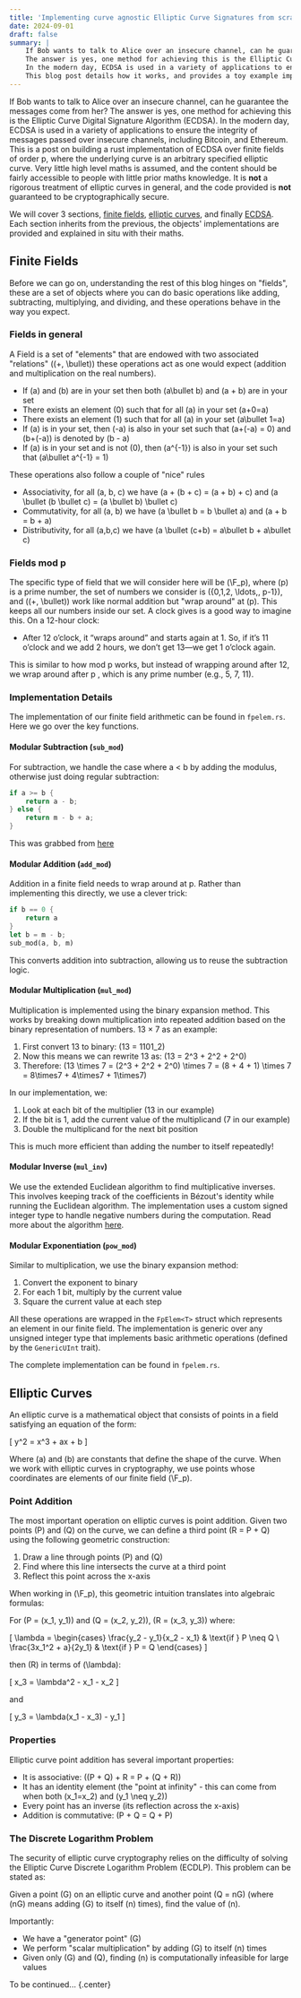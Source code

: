 ```yaml
---
title: 'Implementing curve agnostic Elliptic Curve Signatures from scratch in Rust'
date: 2024-09-01
draft: false
summary: |
    If Bob wants to talk to Alice over an insecure channel, can he guarantee the messages come from her?
    The answer is yes, one method for achieving this is the Elliptic Curve Digital Signature Algorithm (ECDSA).
    In the modern day, ECDSA is used in a variety of applications to ensure the integrity of messages passed over insecure channels, including Bitcoin, and Ethereum.
    This blog post details how it works, and provides a toy example implemented entirely from scratch in rust.
---
```

If Bob wants to talk to Alice over an insecure channel, can he guarantee the messages come from her?
The answer is yes, one method for achieving this is the Elliptic Curve Digital Signature Algorithm (ECDSA).
In the modern day, ECDSA is used in a variety of applications to ensure the integrity of messages passed over insecure channels, including Bitcoin, and Ethereum.
This is a post on building a rust implementation of ECDSA over finite fields of order p, where the underlying curve is an arbitrary specified elliptic curve. 
Very little high level maths is assumed, and the content should be fairly accessible to people with little prior maths knowledge.
It is **not** a rigorous treatment of elliptic curves in general, and the code provided is **not** guaranteed to be cryptographically secure.

We will cover 3 sections, [finite fields](#finite-fields), [elliptic curves](#elliptic-curves), and finally [ECDSA](#elliptic-curve-digital-signature-algorithm).
Each section inherits from the previous,
the objects' implementations are provided and explained in situ with their maths. 

## Finite Fields
Before we can go on, understanding the rest of this blog hinges on "fields", these are a set of objects where you can do basic operations like adding, subtracting, multiplying, and dividing, and these operations behave in the way you expect. 
### Fields in general
A Field is a set of "elements" that are endowed with two associated "relations" \((+, \bullet)\) these operations act as one would expect (addition and multiplication on the real numbers).
- If \(a\) and \(b\) are in your set then both \(a\bullet b\) and \(a + b\) are in your set
- There exists an element \(0\) such that for all \(a\) in your set \(a+0=a\)
- There exists an element \(1\) such that for all \(a\) in your set \(a\bullet 1=a\)
- If \(a\) is in your set, then \(-a\) is also in your set such that \(a+(-a) = 0\) and \(b+(-a)\) is denoted by \(b - a\)
- If \(a\) is in your set and is not \(0\), then \(a^{-1}\) is also in your set such that \(a\bullet a^{-1} = 1\)


These operations also follow a couple of "nice" rules
- Associativity, for all \(a, b, c\) we have \(a + (b + c) = (a + b) + c\) and \(a \bullet (b \bullet c) = (a \bullet b) \bullet c\)
- Commutativity, for all \(a, b\) we have \(a \bullet b = b \bullet a\) and \(a + b = b + a\)
- Distributivity, for all \(a,b,c\) we have \(a \bullet (c+b) = a\bullet b + a\bullet c\)
 
### Fields mod p
The specific type of field that we will consider here will be \(\F_p\), where \(p\) is a prime number, the set of numbers we
consider is \(\{0,1,2, \ldots\,,  p-1\}\), and \((+, \bullet)\) work like normal addition but "wrap around" at \(p\).
This keeps all our numbers inside our set.
A clock gives is a good way to imagine this. On a 12-hour clock:

- After 12 o’clock, it “wraps around” and starts again at 1. So, if it’s 11 o’clock and we add 2 hours, we don’t get 13—we get 1 o’clock again.

This is similar to how mod  p  works, but instead of wrapping around after 12, we wrap around after  p , which is any prime number (e.g., 5, 7, 11). 

### Implementation Details

The implementation of our finite field arithmetic can be found in `fpelem.rs`. Here we go over the key functions.

#### Modular Subtraction (`sub_mod`) 
For subtraction, we handle the case where a < b by adding the modulus, otherwise just doing regular subtraction:
```rust
if a >= b {
    return a - b;
} else {
    return m - b + a;
}
```
This was grabbed from [here](https://www.jjj.de/fxt/fxtbook.pdf)

#### Modular Addition (`add_mod`)
Addition in a finite field needs to wrap around at p. Rather than implementing this directly, we use a clever trick:
```rust
if b == 0 { 
    return a
}
let b = m - b;
sub_mod(a, b, m)
```
This converts addition into subtraction, allowing us to reuse the subtraction logic.

#### Modular Multiplication (`mul_mod`)
Multiplication is implemented using the binary expansion method. This works by breaking down multiplication into repeated addition based on the binary representation of numbers. 13 × 7 as an example:

1. First convert 13 to binary: \(13 = 1101_2\)
2. Now this means we can rewrite 13 as: \(13 = 2^3 + 2^2 + 2^0\)
3. Therefore: \(13 \times 7 = (2^3 + 2^2 + 2^0) \times 7 = (8 + 4 + 1) \times 7 = 8\times7 + 4\times7 + 1\times7\)

In our implementation, we:
1. Look at each bit of the multiplier (13 in our example)
2. If the bit is 1, add the current value of the multiplicand (7 in our example)  
3. Double the multiplicand for the next bit position

This is much more efficient than adding the number to itself repeatedly!

#### Modular Inverse (`mul_inv`)
We use the extended Euclidean algorithm to find multiplicative inverses. This involves keeping track of the coefficients in Bézout's identity while running the Euclidean algorithm. The implementation uses a custom signed integer type to handle negative numbers during the computation. Read more about the algorithm [here](https://en.wikipedia.org/wiki/Extended_Euclidean_algorithm).

#### Modular Exponentiation (`pow_mod`)
Similar to multiplication, we use the binary expansion method:
1. Convert the exponent to binary
2. For each 1 bit, multiply by the current value
3. Square the current value at each step

All these operations are wrapped in the `FpElem<T>` struct which represents an element in our finite field. The implementation is generic over any unsigned integer type that implements basic arithmetic operations (defined by the `GenericUInt` trait).

The complete implementation can be found in `fpelem.rs`.

## Elliptic Curves

An elliptic curve is a mathematical object that consists of points in a field satisfying an equation of the form:

\[ y^2 = x^3 + ax + b \]

Where \(a\) and \(b\) are constants that define the shape of the curve. When we work with elliptic curves in cryptography, we use points whose coordinates are elements of our finite field \(\F_p\).

### Point Addition

The most important operation on elliptic curves is point addition. Given two points \(P\) and \(Q\) on the curve, we can define a third point \(R = P + Q\) using the following geometric construction:

1. Draw a line through points \(P\) and \(Q\)
2. Find where this line intersects the curve at a third point
3. Reflect this point across the x-axis

When working in \(\F_p\), this geometric intuition translates into algebraic formulas:

For \(P = (x_1, y_1)\) and \(Q = (x_2, y_2)\), \(R = (x_3, y_3)\) where:

\[ \lambda = \begin{cases} 
\frac{y_2 - y_1}{x_2 - x_1} & \text{if } P \neq Q \\
\frac{3x_1^2 + a}{2y_1} & \text{if } P = Q
\end{cases} \]

then \(R\) in terms of \(\lambda\):

\[ x_3 = \lambda^2 - x_1 - x_2 \]

and

\[ y_3 = \lambda(x_1 - x_3) - y_1 \]

### Properties

Elliptic curve point addition has several important properties:
- It is associative: \((P + Q) + R = P + (Q + R)\)
- It has an identity element (the "point at infinity" - this can come from when both \(x_1=x_2\) and \(y_1 \neq y_2\))
- Every point has an inverse (its reflection across the x-axis)
- Addition is commutative: \(P + Q = Q + P\)


### The Discrete Logarithm Problem

The security of elliptic curve cryptography relies on the difficulty of solving the Elliptic Curve Discrete Logarithm Problem (ECDLP). This problem can be stated as:

Given a point \(G\) on an elliptic curve and another point \(Q = nG\) (where \(nG\) means adding \(G\) to itself \(n\) times), find the value of \(n\).

Importantly:
- We have a "generator point" \(G\)
- We perform "scalar multiplication" by adding \(G\) to itself \(n\) times
- Given only \(G\) and \(Q\), finding \(n\) is computationally infeasible for large values

To be continued...
{.center}

